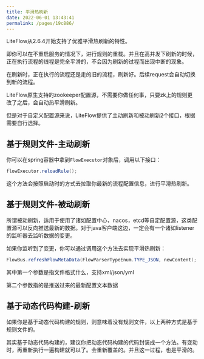 ```yaml
---
title: 平滑热刷新
date: 2022-06-01 13:43:41
permalink: /pages/19c886/
---
```


LiteFlow从2.6.4开始支持了优雅平滑热刷新的特性。

即你可以在不重启服务的情况下，进行规则的重载。并且在高并发下刷新的时候，正在执行流程的线程是完全平滑的，不会因为刷新的过程而出现中断的现象。

在刷新时，正在执行的流程还是走的旧的流程，刷新好。后续request会自动切换到新的流程。

LiteFlow原生支持的zookeeper配置源，不需要你做任何事，只要zk上的规则更改了之后，会自动热平滑刷新。

但是对于自定义配置源来说，LiteFlow提供了主动刷新和被动刷新2个接口，根据需要自行选择。

## 基于规则文件-主动刷新

你可以在spring容器中拿到`FlowExecutor`对象后，调用以下接口：

```java
flowExecutor.reloadRule();
```

这个方法会按照启动时的方式去拉取你最新的流程配置信息，进行平滑热刷新。

## 基于规则文件-被动刷新

所谓被动刷新，适用于使用了诸如配置中心，nacos，etcd等自定配置源，这类配置源可以反向推送最新的数据。对于java客户端这边，一定会有一个诸如listener的监听器去监听数据的变更。

如果你监听到了变更，你可以通过调用这个方法去实现平滑热刷新：

```java
FlowBus.refreshFlowMetaData(FlowParserTypeEnum.TYPE_JSON, newContent);
```

其中第一个参数是指文件格式什么，支持xml/json/yml

第二个参数指的是推送过来的最新配置文本数据

## 基于动态代码构建-刷新

如果你是基于动态代码构建的规则，则意味着没有规则文件，以上两种方式是基于规则文件的。

其实基于动态代码构建的，建议你把动态代码构建的代码封装成一个方法。有变动时，再重新执行一遍构建就可以了。会重新覆盖的。并且这一过程，也是平滑的。